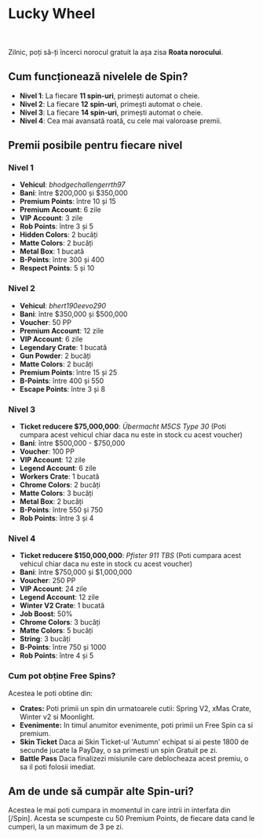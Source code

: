 # Lucky Wheel 
<br><br>
Zilnic, poți să-ți încerci norocul gratuit la așa zisa **Roata norocului**.

## **Cum funcționează nivelele de Spin?**

- **Nivel 1**: La fiecare **11 spin-uri**, primești automat o cheie.
- **Nivel 2**: La fiecare **12 spin-uri**, primești automat o cheie.
- **Nivel 3**: La fiecare **14 spin-uri**, primești automat o cheie.
- **Nivel 4**: Cea mai avansată roată, cu cele mai valoroase premii.


## **Premii posibile pentru fiecare nivel**

### Nivel 1
- **Vehicul**: *bhodgechallengerrth97* 
- **Bani**: între $200,000 și $350,000 
- **Premium Points**: între 10 și 15 
- **Premium Account**: 6 zile 
- **VIP Account**: 3 zile 
- **Rob Points**: între 3 și 5 
- **Hidden Colors**: 2 bucăți 
- **Matte Colors**: 2 bucăți 
- **Metal Box**: 1 bucată 
- **B-Points**: între 300 și 400 
- **Respect Points**: 5 și 10 



### Nivel 2
- **Vehicul**: *bhert190eevo290* 
- **Bani**: între $350,000 și $500,000 
- **Voucher**: 50 PP 
- **Premium Account**: 12 zile 
- **VIP Account**: 6 zile 
- **Legendary Crate**: 1 bucată 
- **Gun Powder**: 2 bucăți 
- **Matte Colors**: 2 bucăți 
- **Premium Points**: între 15 și 25 
- **B-Points**:  între 400 și 550 
- **Escape Points**: între 3 și 8 



### Nivel 3
- **Ticket reducere $75,000,000**: *Übermacht M5CS Type 30* (Poti cumpara acest vehicul chiar daca nu este in stock cu acest voucher)
- **Bani**: între $500,000 - $750,000 
- **Voucher**: 100 PP 
- **VIP Account**: 12 zile 
- **Legend Account**: 6 zile 
- **Workers Crate**: 1 bucată 
- **Chrome Colors**: 2 bucăți 
- **Matte Colors**: 3 bucăți 
- **Metal Box**: 2 bucăți 
- **B-Points**: între  550 și 750 
- **Rob Points**: între 3 și 4 



### Nivel 4
- **Ticket reducere $150,000,000**: *Pfister 911 TBS* (Poti cumpara acest vehicul chiar daca nu este in stock cu acest voucher)
- **Bani**: între $750,000 și $1,000,000 
- **Voucher**: 250 PP 
- **VIP Account**: 24 zile 
- **Legend Account**: 12 zile 
- **Winter V2 Crate**: 1 bucată 
- **Job Boost**: 50% 
- **Chrome Colors**: 3 bucăți 
- **Matte Colors**: 5 bucăți 
- **String**: 3 bucăți 
- **B-Points**: între 750 și 1000 
- **Rob Points**: între 4 și 5 

### Cum pot obține Free Spins? 
Acestea le poti obtine din:

- <strong>Crates:</strong> Poti primii un spin din urmatoarele cutii: Spring V2, xMas Crate, Winter v2 si Moonlight.
- <strong>Evenimente:</strong> In timul anumitor evenimente, poti primii un Free Spin ca si premium.
- <strong>Skin Ticket</strong> Daca ai Skin Ticket-ul 'Autumn' echipat si ai peste 1800 de secunde jucate la PayDay, o sa primesti un spin Gratuit pe zi.
- <strong>Battle Pass</strong> Daca finalizezi misiunile care deblocheaza acest premiu, o sa il poti folosii imediat.

<h2> Am de unde să cumpăr alte Spin-uri? </h2>
Acestea le mai poti cumpara in momentul in care intrii in interfata din [/Spin]. Acesta se scumpeste cu 50 Premium Points, de fiecare data cand le cumperi, la un maximum de 3 pe zi.
